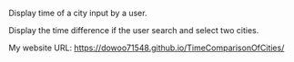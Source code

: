 Display time of a city input by a user.

Display the time difference if the user search and select two cities.

My website URL: https://dowoo71548.github.io/TimeComparisonOfCities/

